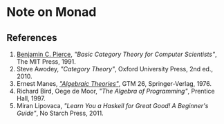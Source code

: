 # Note on Monad

##  References
1. [Benjamin C. Pierce](http://www.cis.upenn.edu/~bcpierce/), _"Basic Category Theory for Computer Scientists"_, The MIT Press, 1991.
1. Steve Awodey, _"Category Theory"_, Oxford University Press, 2nd ed., 2010.
1. Ernest Manes, [_"Algebraic Theories"_](http://www.springer.com/gp/book/9781461298625), GTM 26, Springer-Verlag, 1976.
1. Richard Bird, Oege de Moor, _"The Algebra of Programming"_, Prentice Hall, 1997.
1. Miran Lipovaca, _"Learn You a Haskell for Great Good! A Beginner's Guide"_, No Starch Press, 2011.
